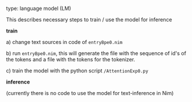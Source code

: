 type: language model (LM)

This describes necessary steps to train / use the model for inference

**train**

a) change text sources in code of `entryBpe0.nim`

b) run `entryBpe0.nim`, this will generate the file with the sequence of id's of the tokens and a file with the tokens for the tokenizer.

c) train the model with the python script `/AttentionExp0.py`

**inference**

(currently there is no code to use the model for text-inference in Nim)

